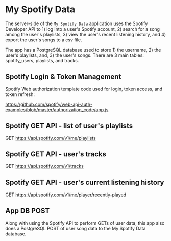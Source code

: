 # My Spotify Data

The server-side of the `My Spotify Data` application uses the Spotify Developer API to 1) log into a user's Spotify account, 2) search for a song among the user's playlists, 3) view the user's recent listening history, and 4) export the user's songs to a csv file.

The app has a PostgreSQL database used to store 1) the username, 2) the user's playlists, and, 3) the user's songs. There are 3 main tables: spotify_users, playlists, and tracks.

## Spotify Login & Token Management

Spotify Web authorization template code used for login, token access, and token refresh:

https://github.com/spotify/web-api-auth-examples/blob/master/authorization_code/app.js

## Spotify GET API - list of user's playlists

GET https://api.spotify.com/v1/me/playlists

## Spotify GET API - user's tracks

GET https://api.spotify.com/v1/tracks

## Spotify GET API - user's current listening history

GET https://api.spotify.com/v1/me/player/recently-played

## App DB POST

Along with using the Spotify API to perform GETs of user data, this app also does a PostgreSQL POST of user song data to the My Spotify Data database.
